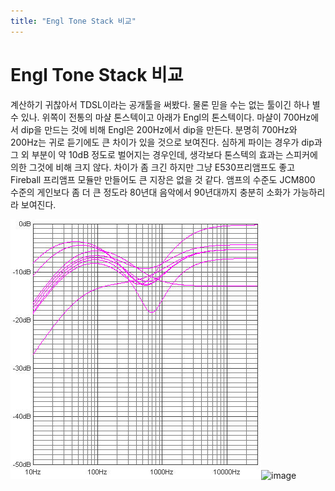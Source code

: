```yaml
---
title: "Engl Tone Stack 비교"
---
```

# Engl Tone Stack 비교

계산하기 귀찮아서 TDSL이라는 공개툴을 써봤다. 물론 믿을 수는 없는 툴이긴 하나 별 수 있나.
위쪽이 전통의 마샬 톤스텍이고 아래가 Engl의 톤스텍이다.
마샬이 700Hz에서 dip을 만드는 것에 비해 Engl은 200Hz에서 dip을 만든다.
분명히 700Hz와 200Hz는 귀로 듣기에도 큰 차이가 있을 것으로 보여진다. 심하게 파이는 경우가 dip과 그 외 부분이 약 10dB 정도로 벌어지는 경우인데, 생각보다 톤스텍의 효과는 스피커에 의한 그것에 비해 크지 않다. 
차이가 좀 크긴 하지만 그냥 E530프리앰프도 좋고 Fireball 프리앰프 모듈만 만들어도 큰 지장은 없을 것 같다.
앰프의 수준도 JCM800 수준의 게인보다 좀 더 큰 정도라 80년대 음악에서 90년대까지 충분히 소화가 가능하리라 보여진다.

![image](/assets/images/fac8b4065f2438408a64b462899abb03.jpg)![image](87d7f5d7ad9b65dab4eec68498292c7f.jpg)


